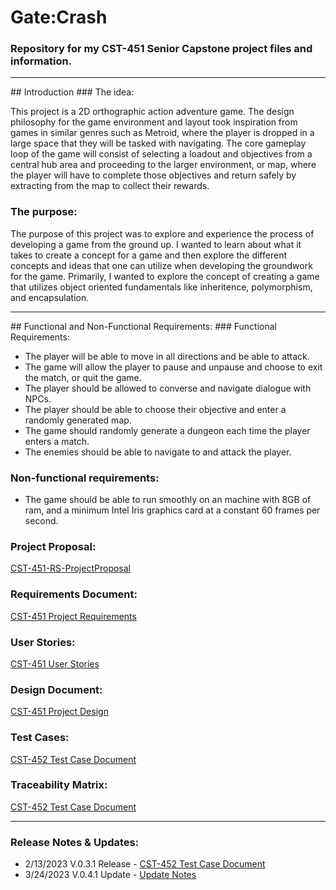 # Gate:Crash
### Repository for my CST-451 Senior Capstone project files and information.

<hr/>
## Introduction
### The idea:

This project is a 2D orthographic action adventure game. The design philosophy for the game environment and layout took inspiration from games in similar genres such as Metroid, where the player is dropped in a large space that they will be tasked with navigating. The core gameplay loop of the game will consist of selecting a loadout and objectives from a central hub area and proceeding to the larger environment, or map, where the player will have to complete those objectives and return safely by extracting from the map to collect their rewards. 

### The purpose:

The purpose of this project was to explore and experience the process of developing a game from the ground up. I wanted to learn about what it takes to create a concept for a game and then explore the different concepts and ideas that one can utilize when developing the groundwork for the game. Primarily, I wanted to explore the concept of creating a game that utilizes object oriented fundamentals like inheritence, polymorphism, and encapsulation.

<hr/>
## Functional and Non-Functional Requirements:
### Functional Requirements:

- The player will be able to move in all directions and be able to attack.
- The game will allow the player to pause and unpause and choose to exit the match, or quit the game.
- The player should be allowed to converse and navigate dialogue with NPCs.
- The player should be able to choose their objective and enter a randomly generated map.
- The game should randomly generate a dungeon each time the player enters a match.
- The enemies should be able to navigate to and attack the player.

### Non-functional requirements:
- The game should be able to run smoothly on an machine with 8GB of ram, and a minimum Intel Iris graphics card at a constant 60 frames per second.

### Project Proposal:
<a href="Documentation/CST-451-RS-ProjectProposal.pdf">CST-451-RS-ProjectProposal</a>

### Requirements Document:
<a href="Documentation/CST-451 Project Requirements.pdf">CST-451 Project Requirements</a>
### User Stories:
<a href="Documentation/CST-452 User Stories.xls">CST-451 User Stories</a>

### Design Document:
<a href="Documentation/CST-451 Project Design.pdf">CST-451 Project Design</a>

### Test Cases:
<a href="Documentation/CST-452 Test Cases.xls">CST-452 Test Case Document</a>

### Traceability Matrix:
<a href="Documentation/CST-452 Traceability Matrix.xls">CST-452 Test Case Document</a>

<hr/>

### Release Notes & Updates:
- 2/13/2023 V.0.3.1 Release - <a href="Documentation/Milestone 1 - Release Notes 0.3.1.pdf">CST-452 Test Case Document</a>
- 3/24/2023 V.0.4.1 Update - <a href="Documentation/v0-4-1-notes.md">Update Notes</a>
